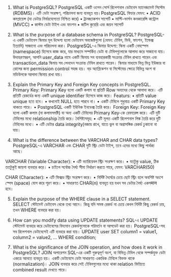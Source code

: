 1.	What is PostgreSQL?
PostgreSQL একটি ওপেন সোর্স রিলেশনাল ডেটাবেস ম্যানেজমেন্ট সিস্টেম (RDBMS)। এটি ডেটা সংরক্ষণ, পরিচালনা  জন্য ব্যবহৃত হয়।PostgreSQL ফিচার যেমন:
•	ACID কমপ্লায়েন্স (যা ডেটার নির্ভরযোগ্যতা নিশ্চিত করে)
•	ট্রানজ্যাকশন সাপোর্ট
•	মাল্টি-ভার্সন কনকারেন্সি কন্ট্রোল (MVCC)
•	কাস্টম ডেটা টাইপ এবং ফাংশন
•	জটিল কুয়েরি এবং জয়ন সাপোর্ট



2.	What is the purpose of a database schema in PostgreSQL?
PostgreSQL-এ একটি ডেটাবেস স্কিমার মূল উদ্দেশ্য হলো ডেটাবেস অবজেক্টগুলো (যেমন: টেবিল, ভিউ, ফাংশন, ইন্ডেক্স ইত্যাদি) সাজানো এবং পরিচালনা করা।
PostgreSQL-এ স্কিমার উদ্দেশ্য:
স্কিমা একটি নেমস্পেস (namespace) হিসেবে কাজ করে, যার মাধ্যমে সম্পর্কিত ডেটা বা টেবিলগুলোকে আলাদা করে সাজানো যায়। উদাহরণস্বরূপ, আপনি user_data নামে একটি স্কিমায় সব ব্যবহারকারী সংক্রান্ত টেবিল রাখতে পারেন এবং transaction_data স্কিমায় সব লেনদেন সংক্রান্ত টেবিল রাখতে পারেন।
স্কিমার মাধ্যমে ভিন্ন ভিন্ন ইউজার বা রোলের জন্য permission control সহজ হয়। 
বড় অ্যাপ্লিকেশন বা সিস্টেমের ক্ষেত্রে বিভিন্ন অংশ বা মডিউলকে আলাদা স্কিমায় রাখা যায়।



3.	Explain the Primary Key and Foreign Key concepts in PostgreSQL.
Primary Key:
Primary Key হলো একটি কলাম যা প্রতিটি Row অন্যদের থেকে আলাদা করে। এটি প্রতিটি রেকর্ডের জন্য একটি unique identifier হিসেবে কাজ করে।
Featurs:
•	প্রতিটি value unique হতে হবে।
•	কখনোই NULL হতে পারবে না।
•	একটি টেবিলে শুধুমাত্র একটি Primary Key থাকতে পারে।
•	PostgreSQL একটি ইউনিক ইনডেক্স তৈরি করে।
Foreign Key:
Foreign Key হলো একটি কলাম (বা কলামসমষ্টি) যা অন্য একটি টেবিলের Primary Key-কে রেফারেন্স করে। এটি দুটি টেবিলের মধ্যে relationship তৈরি করে।
বৈশিষ্ট্যসমূহ:
•	এটি মূলত একটি রিলেশনাল লিঙ্ক তৈরি করে দুটি টেবিলের মধ্যে।
•	এটি ডেটার data integrity)বজায় রাখে, যাতে ভুল বা অপ্রাসঙ্গিক রেকর্ড ঢুকানো না যায়।



4.	What is the difference between the VARCHAR and CHAR data types?
PostgreSQL-এ VARCHAR এবং CHAR দুটি স্ট্রিং ডেটা টাইপ, তবে এদের মধ্যে কিছু পার্থক্য আছে।

VARCHAR (Variable Character):
•	এটি ভ্যারিয়েবল স্ট্রিং সংরক্ষণ করে।
•	যতটুকু value, ঠিক ততটুকুই জায়গা ব্যবহার করে।
•	চাইলে সর্বোচ্চ দৈর্ঘ্য সীমা নির্ধারণ করতে পারে, যেমন: VARCHAR(50)

 CHAR (Character):
•	এটি ফিক্সড  স্ট্রিং সংরক্ষণ করে।
•	নির্দিষ্ট দৈর্ঘ্যের চেয়ে ছোট স্ট্রিং হলে অবশিষ্ট অংশে স্পেস (space) যোগ করে পূরণ করে।
•	সাধারণত CHAR(n) ব্যবহৃত হয় যখন সব ডেটার দৈর্ঘ্য একসमान হবে।


5.	Explain the purpose of the WHERE clause in a SELECT statement.
SELECT স্টেটমেন্ট ডেটাবেস থেকে তথ্য আনে। কিন্তু যদি সমস্ত রেকর্ড না চেয়ে কেবল নির্দিষ্ট কিছু রেকর্ড চায়, তখন WHERE ব্যবহার করা হয়।



6.	How can you modify data using UPDATE statements?
SQL-এ UPDATE স্টেটমেন্ট ব্যবহার করে ডেটাবেসের বিদ্যমান রেকর্ডগুলোকে পরিবর্তন বা আপডেট করা হয়। PostgreSQL-সহ সব রিলেশনাল ডেটাবেসেই এটি ব্যবহার করা যায়।
UPDATE user
SET column1 = value1, column2 = value2, ...
WHERE condition;


7.	What is the significance of the JOIN operation, and how does it work in PostgreSQL?
JOIN অপারেশন SQL-এর একটি গুরুত্বপূর্ণ অংশ, যা বিভিন্ন টেবিল থেকে সম্পর্কযুক্ত ডেটা একত্রে আনতে ব্যবহৃত হয়। একটি ডেটাবেসে ডেটা সাধারণত একাধিক টেবিলে বিভক্ত থাকে (normalization)।
JOIN ব্যবহার করে  সেই টেবিলগুলোর মধ্যে থাকা relation ভিত্তিতে combined result দেখতে পারে।







